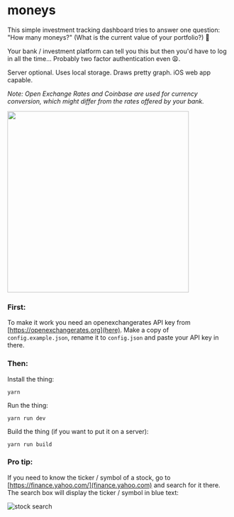 # moneys

This simple investment tracking dashboard tries to answer one question: "How
many moneys?" (What is the current value of your
portfolio?) 🎩

Your bank / investment platform can tell you this but then you'd have to log in
all the time... Probably two factor authentication even 😩.

Server optional. Uses local storage. Draws pretty graph. iOS web app capable.

_Note: Open Exchange Rates and Coinbase are used for currency conversion, which might differ
from the rates offered by your bank._

<img src="https://user-images.githubusercontent.com/13281350/33908951-4fb5061a-df8a-11e7-8957-759d2d45821e.png" width="409">

### First:

To make it work you need an openexchangerates API key from
[https://openexchangerates.org](here). Make a copy of `config.example.json`,
rename it to `config.json` and paste your API key in there.

### Then:

Install the thing:

```
yarn
```

Run the thing:

```
yarn run dev
```

Build the thing (if you want to put it on a server):

```
yarn run build
```

### Pro tip:

If you need to know the ticker / symbol of a stock, go to
[https://finance.yahoo.com/](finance.yahoo.com) and search for it there. The
search box will display the ticker / symbol in blue text:

![stock search](https://imgur.com/cULOAT5.png)
